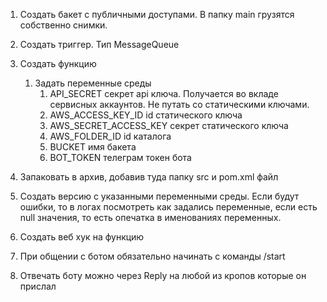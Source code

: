 1. Создать бакет с публичными доступами.
В папку main грузятся собственно снимки.
2. Создать триггер. Тип MessageQueue
3. Создать функцию
   1. Задать переменные среды
      1. API_SECRET секрет api ключа. Получается во вкладе сервисных аккаунтов. Не путать со статическими ключами.
      2. AWS_ACCESS_KEY_ID id статического ключа
      3. AWS_SECRET_ACCESS_KEY секрет статического ключа
      4. AWS_FOLDER_ID id каталога
      5. BUCKET имя бакета
      6. BOT_TOKEN телеграм токен бота
   
4. Запаковать в архив, добавив туда папку src и pom.xml файл
5. Создать версию с указанными переменными среды. Если будут ошибки, то в логах посмотреть как задались переменные, если есть null значения, то есть опечатка в именованиях переменных.
6. Создать веб хук на функцию
7. При общении с ботом обязательно начинать с команды /start
8. Отвечать боту можно через Reply на любой из кропов которые он прислал
